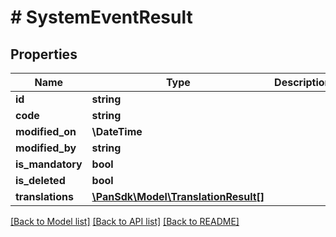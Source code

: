 # # SystemEventResult

## Properties

Name | Type | Description | Notes
------------ | ------------- | ------------- | -------------
**id** | **string** |  | [optional]
**code** | **string** |  | [optional]
**modified_on** | **\DateTime** |  | [optional]
**modified_by** | **string** |  | [optional]
**is_mandatory** | **bool** |  | [optional]
**is_deleted** | **bool** |  | [optional]
**translations** | [**\PanSdk\Model\TranslationResult[]**](TranslationResult.md) |  | [optional]

[[Back to Model list]](../../README.md#models) [[Back to API list]](../../README.md#endpoints) [[Back to README]](../../README.md)
